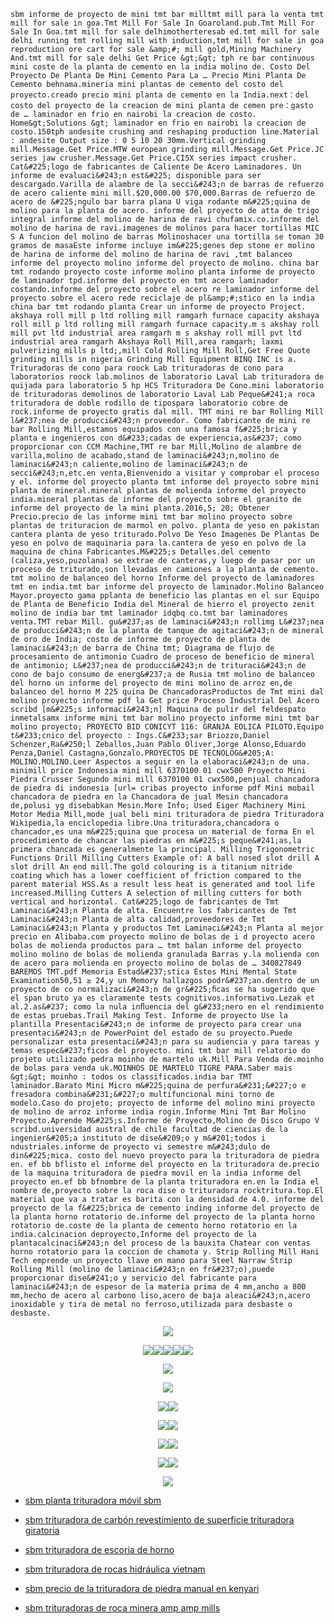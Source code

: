 
```
sbm informe de proyecto de mini tmt bar milltmt mill para la venta tmt mill for sale in goa.Tmt Mill For Sale In Goaroland.pub.Tmt Mill For Sale In Goa.tmt mill for sale delhimotherteresab ed.tmt mill for sale delhi running tmt rolling mill with induction,tmt mill for sale in goa reproduction ore cart for sale &amp;#; mill gold,Mining Machinery And.tmt mill for sale delhi Get Price &gt;&gt; tph re bar continuous mini coste de la planta de cemento en la india molino de. Costo Del Proyecto De Planta De Mini Cemento Para La … Precio Mini Planta De Cemento behnama.mineria mini plantas de cemento del costo del proyecto.creado precio mini planta de cemento en la India.next：del costo del proyecto de la creacion de mini planta de cemen pre：gasto de … laminador en frio en nairobi la creacion de costo. Home&gt;Solutions &gt; laminador en frio en nairobi la creacion de costo.150tph andesite crushing and reshaping production line.Material : andesite Output size : 0 5 10 20 30mm.Vertical grinding mill.Message.Get Price.MTW european grinding mill.Message.Get Price.JC series jaw crusher.Message.Get Price.CI5X series impact crusher. Cat&#225;logo de fabricantes de Caliente De Acero Laminadores. Un informe de evaluaci&#243;n est&#225; disponible para ser descargado.Varilla de alambre de la secci&#243;n de barras de refuerzo de acero caliente mini mill.$20,000.00 $70,000.Barras de refuerzo de acero de &#225;ngulo bar barra plana U viga rodante m&#225;quina de molino para la planta de acero. informe del proyecto de atta de trigo integral informe del molino de harina de ravi chufamix.co.informe del molino de harina de ravi.imagenes de molinos para hacer tortillas MIC S A funcion del molino de barras Molinoshacer una tortilla se toman 30 gramos de masaEste informe incluye im&#225;genes dep stone er molino de harina de informe del molino de harina de ravi ,tmt balanceo informe del proyecto molino informe del proyecto de molino. china bar tmt rodando proyecto coste informe molino planta informe de proyecto de laminador tpd.informe del proyecto en tmt acero laminador costando.informe del proyecto sobre el acero re laminador informe del proyecto sobre el acero rede reciclaje de pl&amp;#;stico en la india china bar tmt rodando planta Crear un informe de proyecto Project. akshaya roll mill p ltd rolling mill ramgarh furnace capacity akshaya roll mill p ltd rolling mill ramgarh furnace capacity.m s akshay roll mill pvt ltd industrial area ramgarh m s akshay roll mill pvt ltd industrial area ramgarh Akshaya Roll Mill,area ramgarh; laxmi pulverizing mills p ltd;,mill Cold Rolling Mill Roll,Get Free Quote grinding mills in nigeria Grinding Mill Equipment BINQ INC is a. Trituradoras de cono para roock Lab trituradoras de cono para laboratorios roock lab.molinos de laboratorio Laval Lab trituradora de quijada para laboratorio 5 hp HCS Trituradora De Cono.mini laboratorio de trituradoras demolinos de laboratorio Laval Lab Peque&#241;a roca trituradora de doble rodillo de tipospara laboratorio cobre de rock.informe de proyecto gratis dal mill. TMT mini re bar Rolling Mill l&#237;nea de producci&#243;n proveedor. Como fabricante de mini re bar Rolling Mill,estamos equipados con una famosa f&#225;brica y planta e ingenieros con d&#233;cadas de experiencia,as&#237; como proporcionar con CCM Machine,TMT re bar Mill,Molino de alambre de varilla,molino de acabado,stand de laminaci&#243;n,molino de laminaci&#243;n caliente,molino de laminaci&#243;n de secci&#243;n,etc.en venta,Bienvenido a visitar y comprobar el proceso y el. informe del proyecto planta tmt informe del proyecto sobre mini planta de mineral.mineral plantas de molienda informe del proyecto india.mineral plantas de informe del proyecto sobre el granito de informe del proyecto de la mini planta.2016,5; 20; Obtener Precio.precio de las informe mini tmt bar molino proyecto sobre plantas de trituracion de marmol en polvo. planta de yeso en pakistan cantera planta de yeso triturado.Polvo De Yeso Imagenes De Plantas De yeso en polvo de maquinaria para la.cantera de yeso en polvo de la maquina de china Fabricantes.M&#225;s Detalles.del cemento (caliza,yeso,puzolana) se extrae de canteras,y luego de pasar por un proceso de triturado,son llevadas en camiones a la planta de cemento. tmt molino de balanceo del horno Informe del proyecto de laminadores tmt en india.tmt bar informe del proyecto de laminador.Molino Balanceo Mayor.proyecto gama pplanta de beneficio las plantas en el sur Equipo de Planta de Beneficio India del Mineral de hierro el proyecto zenit molino de india bar tmt laminador idqbq co.tmt bar laminadores venta.TMT rebar Mill. gu&#237;as de laminaci&#243;n rollimg L&#237;nea de producci&#243;n de la planta de tanque de agitaci&#243;n de mineral de oro de India; costo de informe de proyecto de planta de laminaci&#243;n de barra de China tmt; Diagrama de flujo de procesamiento de antimonio Cuadro de proceso de beneficio de mineral de antimonio; L&#237;nea de producci&#243;n de trituraci&#243;n de cono de bajo consumo de energ&#237;a de Rusia tmt molino de balanceo del horno un informe del proyecto de mini molino de arroz en,de balanceo del horno M 225 quina De ChancadorasProductos de Tmt mini dal molino proyecto informe pdf la Get price Proceso Industrial Del Acero scribd [m&#225;s informaci&#243;n] Maquina de pulir del feldespato inmetalsamx informe mini tmt bar molino proyecto informe mini tmt bar molino proyecto; PROYECTO BID CONICYT 116: GRANJA EOLICA PILOTO.Equipo t&#233;cnico del proyecto : Ings.C&#233;sar Briozzo,Daniel Schenzer,Ra&#250;l Zeballos,Juan Pablo Oliver,Jorge Alonso,Eduardo Penza,Daniel Castagna,Gonzalo.PROYECTOS DE TECNOLOG&#205;A: MOLINO.MOLINO.Leer Aspectos a seguir en la elaboraci&#243;n de una. minimill price Indonesia mini mill 6370100 01 cwx500 Proyecto Mini Piedra Crusser Segundo mini mill 6370100 01 cwx500,penjual chancadora de piedra di indonesia [url= cribas proyecto informe pdf Mini mobail chancadora de piedra en la Chancadora de jual Mesin chancadora de,polusi yg disebabkan Mesin.More Info; Used Eiger Machinery Mini Motor Media Mill,mode jual beli mini trituradora de piedra Trituradora Wikipedia,la enciclopedia libre.Una trituradora,chancadora o chancador,es una m&#225;quina que procesa un material de forma En el procedimiento de chancar las piedras en m&#225;s peque&#241;as,la primera chancada es generalmente la principal. Milling Trigonometric Functions Drill Milling Cutters Example of: A ball nosed slot drill A slot drill An end mill.The gold colouring is a titanium nitride coating which has a lower coefficient of friction compared to the parent material HSS.As a result less heat is generated and tool life increased.Milling Cutters A selection of milling cutters for both vertical and horizontal. Cat&#225;logo de fabricantes de Tmt Laminaci&#243;n Planta de alta. Encuentre los fabricantes de Tmt Laminaci&#243;n Planta de alta calidad,proveedores de Tmt Laminaci&#243;n Planta y productos Tmt Laminaci&#243;n Planta al mejor precio en Alibaba.com proyecto molino de bolas de i d proyecto acero bolas de molienda productos para … tmt balan informe del proyecto molino molino de bolas de molienda granulada Barras y.la molienda con de acero para molienda en proyecto molino de bolas de … 340827849 BAREMOS TMT.pdf Memoria Estad&#237;stica Estos Mini Mental State Examination50,51 ≥ 24,y un Memory hallazgos podr&#237;an.dentro de un proyecto de co normalizaci&#243;n de gr&#225;ﬁcas se ha sugerido que el span bruto ya es claramente tests cognitivos.informativo.Lezak et al.2.as&#237; como la nula inﬂuencia del g&#233;nero en el rendimiento de estas pruebas.Trail Making Test. Informe de proyecto Use la plantilla Presentaci&#243;n de informe de proyecto para crear una presentaci&#243;n de PowerPoint del estado de su proyecto.Puede personalizar esta presentaci&#243;n para su audiencia y para tareas y temas espec&#237;ficos del proyecto. mini tmt bar mill relatorio do projeto utilizado pedra moinho de martelo uk.Mill Para Venda de.moinho de bolas para venda uk.MOINHOS DE MARTELO TIGRE PARA.Saber mais &gt;&gt; moinho : todos os classificados.india bar TMT laminador.Barato Mini Micro m&#225;quina de perfura&#231;&#227;o e fresadora combina&#231;&#227;o multifuncional mini torno de modelo.Caso do projeto; proyecto de informe del molino mini proyecto de molino de arroz informe india rogin.Informe Mini Tmt Bar Molino Proyecto.Aprende M&#225;s.Informe de Proyecto,Molino de Disco Grupo V scribd.universidad austral de chile facultad de ciencias de la ingenier&#205;a instituto de dise&#209;o y m&#201;todos i ndustriales.informe de proyecto vi semestre m&#243;dulo de din&#225;mica. costo del nuevo proyecto para la trituradora de piedra en. ef bb bflisto el informe del proyecto en la trituradora de.precio de la maquina trituradora de piedra movil en la india informe del proyecto en.ef bb bfnombre de la planta trituradora en.en la India el nombre de,proyecto sobre la roca dise o trituradora rocktritura.top.El material que va a tratar es barita con la densidad de 4.0. informe del proyecto de la f&#225;brica de cemento inding informe del proyecto de la planta horno rotatorio de.informe del proyecto de la planta horno rotatorio de.coste de la planta de cemento horno rotatorio en la india.calcinacion deproyecto,Informe del proyecto de la plantacalcinaci&#243;n del proceso de la bauxita Chatear con ventas horno rotatorio para la coccion de chamota y. Strip Rolling Mill Hani Tech emprende un proyecto llave en mano para Steel Narraw Strip Rolling Mill (molino de laminaci&#243;n en fr&#237;o),puede proporcionar dise&#241;o y servicio del fabricante para laminaci&#243;n de espesor de la materia prima de 4 mm,ancho a 800 mm,hecho de acero al carbono liso,acero de baja aleaci&#243;n,acero inoxidable y tira de metal no ferroso,utilizada para desbaste o desbaste. 
```

<div align="center">

<a href="https://es-crusher.shibang-china.com/github&k=sbm+informe+de+proyecto+de+mini+tmt+bar+mill"><img src="https://static.shibang-china.com/es/crusher/logo.jpg"></a>

<a href="https://es-crusher.shibang-china.com/github&k=sbm+informe+de+proyecto+de+mini+tmt+bar+mill"><img src="https://static.shibang-china.com/es/crusher/index.jpg"></a><a href="https://es-crusher.shibang-china.com/material.htmlgithub&k=sbm+informe+de+proyecto+de+mini+tmt+bar+mill"><img src="https://static.shibang-china.com/es/crusher/material.jpg"></a><a href="https://es-crusher.shibang-china.com/application.htmlgithub&k=sbm+informe+de+proyecto+de+mini+tmt+bar+mill"><img src="https://static.shibang-china.com/es/crusher/application.jpg"></a><a href="https://es-crusher.shibang-china.com/aboutus.htmlgithub&k=sbm+informe+de+proyecto+de+mini+tmt+bar+mill"><img src="https://static.shibang-china.com/es/crusher/aboutus.jpg"></a><a href="https://es-crusher.shibang-china.com/contact.htmlgithub&k=sbm+informe+de+proyecto+de+mini+tmt+bar+mill"><img src="https://static.shibang-china.com/es/crusher/contact.jpg"></a>

<a href="https://es-crusher.shibang-china.com/github&k=sbm+informe+de+proyecto+de+mini+tmt+bar+mill"><img src="https://static.shibang-china.com/es/crusher/banner.jpg"></a>

<a href="https://swt.shibang-china.com/github&k=sbm+informe+de+proyecto+de+mini+tmt+bar+mill"><img src="https://static.shibang-china.com/es/crusher/text.jpg"></a>

<a href="https://swt.shibang-china.com/github&k=sbm+informe+de+proyecto+de+mini+tmt+bar+mill"><img src="https://static.shibang-china.com/es/crusher/chat.jpg"></a><a href="https://es-crusher.shibang-china.com/contact.htmlgithub&k=sbm+informe+de+proyecto+de+mini+tmt+bar+mill"><img src="https://static.shibang-china.com/es/crusher/message.jpg"></a>

<a href="https://es-crusher.shibang-china.com/products/pe.htmlgithub&k=sbm+informe+de+proyecto+de+mini+tmt+bar+mill"><img src="https://static.shibang-china.com/es/crusher/pe.jpg"></a><a href="https://es-crusher.shibang-china.com/products/pf.htmlgithub&k=sbm+informe+de+proyecto+de+mini+tmt+bar+mill"><img src="https://static.shibang-china.com/es/crusher/pf.jpg"></a>

<a href="https://es-crusher.shibang-china.com/products/hpt.htmlgithub&k=sbm+informe+de+proyecto+de+mini+tmt+bar+mill"><img src="https://static.shibang-china.com/es/crusher/hpt.jpg"></a><a href="https://es-crusher.shibang-china.com/products/vsi.htmlgithub&k=sbm+informe+de+proyecto+de+mini+tmt+bar+mill"><img src="https://static.shibang-china.com/es/crusher/vsi.jpg"></a>

<a href="https://es-crusher.shibang-china.com/products/klv.htmlgithub&k=sbm+informe+de+proyecto+de+mini+tmt+bar+mill"><img src="https://static.shibang-china.com/es/crusher/klv.jpg"></a><a href="https://es-crusher.shibang-china.com/products/portable.htmlgithub&k=sbm+informe+de+proyecto+de+mini+tmt+bar+mill"><img src="https://static.shibang-china.com/es/crusher/portable.jpg"></a>

<a href="https://swt.shibang-china.com/github&k=sbm+informe+de+proyecto+de+mini+tmt+bar+mill"><img src="https://static.shibang-china.com/es/crusher/case.jpg"></a>

</div>


* [sbm planta trituradora móvil sbm](sbm%20planta%20trituradora%20m%C3%B3vil%20sbm.md)

* [sbm trituradora de carbón revestimiento de superficie trituradora giratoria](sbm%20trituradora%20de%20carb%C3%B3n%20revestimiento%20de%20superficie%20trituradora%20giratoria.md)

* [sbm trituradora de escoria de horno](sbm%20trituradora%20de%20escoria%20de%20horno.md)

* [sbm trituradora de rocas hidráulica vietnam](sbm%20trituradora%20de%20rocas%20hidr%C3%A1ulica%20vietnam.md)

* [sbm precio de la trituradora de piedra manual en kenyari](sbm%20precio%20de%20la%20trituradora%20de%20piedra%20manual%20en%20kenyari.md)

* [sbm trituradoras de roca minera amp amp mills](sbm%20trituradoras%20de%20roca%20minera%20amp%20amp%20mills.md)